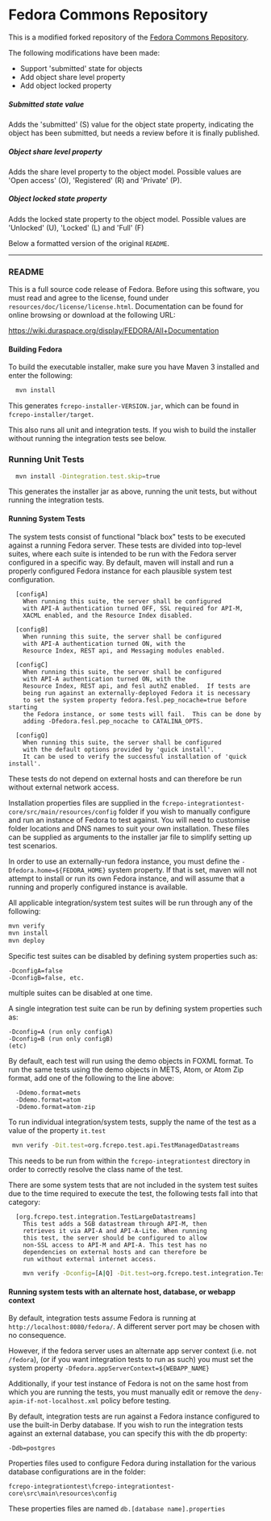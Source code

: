 # Fedora Commons Repository

This is a modified forked repository of the [Fedora Commons Repository](https://github.com/fcrepo3/fcrepo).

The following modifications have been made:
- Support 'submitted' state for objects
- Add object share level property
- Add object locked property

##### Submitted state value
Adds the 'submitted' (S) value for the object state property, indicating the object has been submitted, but needs a review before it is finally published.

##### Object share level property
Adds the share level property to the object model. Possible values are 'Open access' (O), 'Registered' (R) and 'Private' (P).

##### Object locked state property
Adds the locked state property to the object model. Possible values are 'Unlocked' (U), 'Locked' (L) and 'Full' (F)

Below a formatted version of the original `README`.

---

### README

This is a full source code release of Fedora.  Before using this
software, you must read and agree to the license, found under
`resources/doc/license/license.html`.  Documentation can be found for
online browsing or download at the following URL:

   https://wiki.duraspace.org/display/FEDORA/All+Documentation

#### Building Fedora
To build the executable installer, make sure you have Maven 3
installed and enter the following:

```sh
  mvn install
```

This generates `fcrepo-installer-VERSION.jar`, which can be found in
`fcrepo-installer/target`.

This also runs all unit and integration tests.  If you wish to build the
installer without running the integration tests see below.

### Running Unit Tests

```sh
  mvn install -Dintegration.test.skip=true
```

This generates the installer jar as above, running the unit tests,
but without running the integration tests.

#### Running System Tests

The system tests consist of functional "black box" tests to be
executed against a running Fedora server.  These tests are divided
into top-level suites, where each suite is intended to be run with
the Fedora server configured in a specific way.  By default, maven
will install and run a properly configured Fedora instance for each
plausible system test configuration.

```
  [configA]
    When running this suite, the server shall be configured
    with API-A authentication turned OFF, SSL required for API-M,
    XACML enabled, and the Resource Index disabled.

  [configB]
    When running this suite, the server shall be configured
    with API-A authentication turned ON, with the
    Resource Index, REST api, and Messaging modules enabled.

  [configC]
    When running this suite, the server shall be configured
    with API-A authentication turned ON, with the
    Resource Index, REST api, and fesl authZ enabled.  If tests are
    being run against an externally-deployed Fedora it is necessary
    to set the system property fedora.fesl.pep_nocache=true before starting
    the Fedora instance, or some tests will fail.  This can be done by
    adding -Dfedora.fesl.pep_nocache to CATALINA_OPTS.

  [configQ]
    When running this suite, the server shall be configured
    with the default options provided by 'quick install'.
    It can be used to verify the successful installation of 'quick install'.
```

These tests do not depend on external hosts and can therefore be
run without external network access.

Installation properties files are supplied in the
`fcrepo-integrationtest-core/src/main/resources/config`
folder if you wish to manually configure and run an instance
of Fedora to test against.  You will need to customise folder locations
and DNS names to suit your own installation.  These files can be supplied
as arguments to the installer jar file to simplify setting up test scenarios.

In order to use an externally-run fedora instance, you must define the
`-Dfedora.home=${FEDORA_HOME}` system property.  If that is set, maven will not
attempt to install or run its own Fedora instance, and will assume that
a running and properly configured instance is available.

All applicable integration/system test suites will be run through any of the following:

```sh
mvn verify
mvn install
mvn deploy
```

Specific test suites can be disabled by defining system properties
such as:
```
-DconfigA=false
-DconfigB=false, etc.
```

multiple suites can be disabled at one time.

A single integration test suite can be run by defining system properties
such as:
```
-Dconfig=A (run only configA)
-Dconfig=B (run only configB)
(etc)
```

By default, each test will run using the demo objects in
FOXML format.  To run the same tests using the demo objects
in METS, Atom, or Atom Zip format, add one of the following to
the line above:

```
  -Ddemo.format=mets
  -Ddemo.format=atom
  -Ddemo.format=atom-zip
```

To run individual integration/system tests, supply the name of the test
as a value of the property `it.test`

```sh
 mvn verify -Dit.test=org.fcrepo.test.api.TestManagedDatastreams
```

This needs to be run from within the `fcrepo-integrationtest` directory in
order to correctly resolve the class name of the test.

There are some system tests that are not included in the system
test suites due to the time required to execute the test,
the following tests fall into that category:

```
  [org.fcrepo.test.integration.TestLargeDatastreams]
    This test adds a 5GB datastream through API-M, then
    retrieves it via API-A and API-A-Lite. When running
    this test, the server should be configured to allow
    non-SSL access to API-M and API-A. This test has no
    dependencies on external hosts and can therefore be
    run without external internet access.
```

```sh
    mvn verify -Dconfig=[A|Q] -Dit.test=org.fcrepo.test.integration.TestLargeDatastreams
```

#### Running system tests with an alternate host, database, or webapp context

By default, integration tests assume Fedora is running at
`http://localhost:8080/fedora/`.  A different server port may be
chosen with no consequence.

However, if the fedora server uses an alternate app
server context (i.e. not `/fedora`), (or if you want integration tests to
run as such) you must set the system property
`-Dfedora.appServerContext=${WEBAPP_NAME}`

Additionally, if your test instance of Fedora is not on the same
host from which you are running the tests, you must manually
edit or remove the `deny-apim-if-not-localhost.xml` policy before
testing.

By default, integration tests are run against a Fedora instance configured
to use the built-in Derby database.  If you wish to run the integration
tests against an external database, you can specify this with the db property:

```
-Ddb=postgres
```

Properties files used to configure Fedora during installation for the various
database configurations are in the folder:

```
fcrepo-integrationtest\fcrepo-integrationtest-core\src\main\resources\config
```
These properties files are named `db.[database name].properties`
